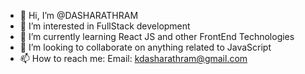- 👋 Hi, I’m @DASHARATHRAM
- 👀 I’m interested in FullStack development
- 🌱 I’m currently learning React JS and other FrontEnd Technologies
- 💞️ I’m looking to collaborate on anything related to JavaScript
- 📫 How to reach me: Email: kdasharathram@gmail.com

<!---
DASHARATHRAM/DASHARATHRAM is a ✨ special ✨ repository because its `README.md` (this file) appears on your GitHub profile.
You can click the Preview link to take a look at your changes.
--->

